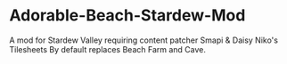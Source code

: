 # Adorable-Beach-Stardew-Mod
A mod for Stardew Valley requiring content patcher Smapi & Daisy Niko's Tilesheets
By default replaces Beach Farm and Cave.
